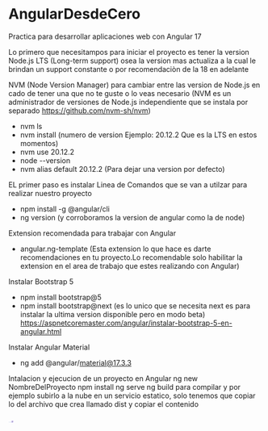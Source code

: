 # AngularDesdeCero
Practica para desarrollar aplicaciones web con Angular 17

Lo primero que necesitampos para iniciar el proyecto es tener la version Node.js LTS (Long-term support) osea la version mas actualiza a la cual le brindan un support constante o por recomendaciòn de la 18 en adelante


NVM (Node Version Manager) para cambiar entre las version de Node.js en cado de tener una que no te guste o lo veas necesario (NVM es un administrador de versiones de Node.js independiente que se instala por separado https://github.com/nvm-sh/nvm)
 - nvm ls
 - nvm install (numero de version Ejemplo: 20.12.2 Que es la LTS en estos momentos)
 - nvm use 20.12.2
 - node --version
 - nvm alias default 20.12.2 (Para dejar una version por defecto)


EL primer paso es instalar Linea de Comandos que se van a utilzar para realizar nuestro proyecto
 - npm install -g @angular/cli
 - ng version (y corroboramos la version de angular como la de node)


Extension recomendada para trabajar con Angular
 - angular.ng-template (Esta extension lo que hace es darte recomendaciones en tu proyecto.Lo recomendable solo habilitar la extension en el area de trabajo que estes realizando con Angular)

Instalar Bootstrap 5
 - npm install bootstrap@5
 - npm install bootstrap@next (es lo unico que se necesita next es para instalar la ultima version disponible pero en modo beta)
https://aspnetcoremaster.com/angular/instalar-bootstrap-5-en-angular.html

Instalar Angular Material
 - ng add @angular/material@17.3.3

Intalacion y ejecucion de un proyecto en Angular
ng new NombreDelProyecto
npm install
ng serve
ng build para compilar y por ejemplo subirlo a la nube en un servicio estatico, solo tenemos que copiar lo del archivo que crea llamado dist y copiar el contenido

<img src="chat_en_linea-removebg-preview.png" width="10px">
